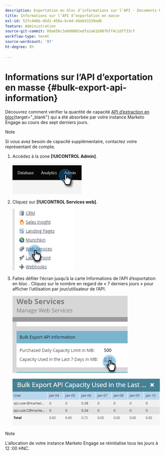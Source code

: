 ```yaml
---
description: Exportation en bloc d’informations sur l’API - Documents Marketo - Documentation du produit
title: Informations sur l’API d’exportation en masse
exl-id: 527c446b-d5d1-458a-bc4d-d4eb53339ed6
feature: Administration
source-git-commit: 09a656c3a0d0002edfa1a61b987bff4c1dff33cf
workflow-type: tm+mt
source-wordcount: '97'
ht-degree: 8%

---
```


# Informations sur l’API d’exportation en masse {#bulk-export-api-information}

Découvrez comment vérifier la quantité de capacité [API d’extraction en bloc](https://experienceleague.adobe.com/en/docs/marketo-developer/marketo/rest/bulk-extract/bulk-extract){target="_blank"} qui a été absorbée par votre instance Marketo Engage au cours des sept derniers jours.

>[!NOTE]
>
>Si vous avez besoin de capacité supplémentaire, contactez votre représentant de compte.

1. Accédez à la zone **[!UICONTROL Admin]**.

   ![](assets/bulk-export-api-information-1.png)

1. Cliquez sur **[!UICONTROL Services web]**.

   ![](assets/bulk-export-api-information-2.png)

1. Faites défiler l’écran jusqu’à la carte Informations de l’API d’exportation en bloc . Cliquez sur le nombre en regard de « 7 derniers jours » pour afficher l’utilisation par jour/utilisateur de l’API.

   ![](assets/bulk-export-api-information-3.png)

   ![](assets/bulk-export-api-information-4.png)

>[!NOTE]
>
>L’allocation de votre instance Marketo Engage se réinitialise tous les jours à 12 :00 HNC.
